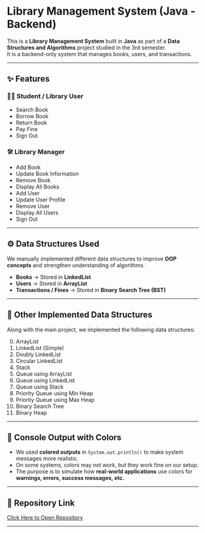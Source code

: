 # Library Management System (Java - Backend)

This is a **Library Management System** built in **Java** as part of a **Data Structures and Algorithms** project studied in the 3rd semester.  
It is a backend-only system that manages books, users, and transactions.  

---

## ✨ Features

### 👨‍🎓 Student / Library User
- Search Book  
- Borrow Book  
- Return Book  
- Pay Fine  
- Sign Out  

### 🛠️ Library Manager
- Add Book  
- Update Book Information  
- Remove Book  
- Display All Books  
- Add User  
- Update User Profile  
- Remove User  
- Display All Users  
- Sign Out  

---

## ⚙️ Data Structures Used
We manually implemented different data structures to improve **OOP concepts** and strengthen understanding of algorithms.  

- **Books** → Stored in **LinkedList**  
- **Users** → Stored in **ArrayList**  
- **Transactions / Fines** → Stored in **Binary Search Tree (BST)**  

---

## 📂 Other Implemented Data Structures
Along with the main project, we implemented the following data structures:

0. ArrayList  
1. LinkedList (Simple)  
2. Doubly LinkedList  
3. Circular LinkedList  
4. Stack  
5. Queue using ArrayList  
6. Queue using LinkedList  
7. Queue using Stack  
8. Priority Queue using Min Heap  
9. Priority Queue using Max Heap  
10. Binary Search Tree  
11. Binary Heap  

---

## 🎨 Console Output with Colors
- We used **colored outputs** in `System.out.println()` to make system messages more realistic.  
- On some systems, colors may not work, but they work fine on our setup.  
- The purpose is to simulate how **real-world applications** use colors for **warnings, errors, success messages, etc.**  

---

## 🔗 Repository Link
[Click Here to Open Repository](https://github.com/CodeLikeBA56/Custom-Data-Structures-Implementation)  

---
